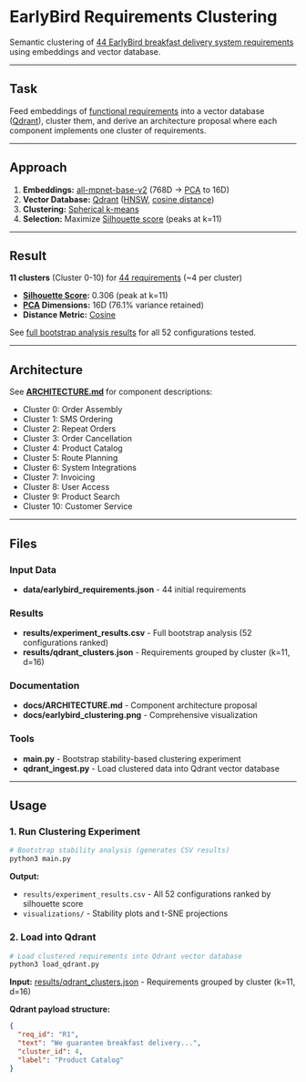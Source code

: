 # EarlyBird Requirements Clustering

Semantic clustering of [44 EarlyBird breakfast delivery system requirements](data/earlybird_requirements.json) using embeddings and vector database.

---

## Task

Feed embeddings of [functional requirements](data/earlybird_requirements.json) into a vector database ([Qdrant](https://qdrant.tech/)), cluster them, and derive an architecture proposal where each component implements one cluster of requirements.

---

## Approach

1. **Embeddings:** [all-mpnet-base-v2](https://huggingface.co/sentence-transformers/all-mpnet-base-v2) (768D → [PCA](https://en.wikipedia.org/wiki/Principal_component_analysis) to 16D)
2. **Vector Database:** [Qdrant](https://qdrant.tech/) ([HNSW](https://en.wikipedia.org/wiki/Hierarchical_navigable_small_world), [cosine distance](https://en.wikipedia.org/wiki/Cosine_similarity))
3. **Clustering:** [Spherical k-means](https://en.wikipedia.org/wiki/K-means_clustering#Spherical_k-means_clustering)
4. **Selection:** Maximize [Silhouette score](https://en.wikipedia.org/wiki/Silhouette_(clustering)) (peaks at k=11)

---

## Result

**11 clusters** (Cluster 0-10) for [44 requirements](data/earlybird_requirements.json) (~4 per cluster)

- **[Silhouette Score](https://en.wikipedia.org/wiki/Silhouette_(clustering)):** 0.306 (peak at k=11)
- **[PCA](https://en.wikipedia.org/wiki/Principal_component_analysis) Dimensions:** 16D (76.1% variance retained)
- **Distance Metric:** [Cosine](https://en.wikipedia.org/wiki/Cosine_similarity)

See [full bootstrap analysis results](results/experiment_results.csv) for all 52 configurations tested.

---

## Architecture

See [**ARCHITECTURE.md**](docs/ARCHITECTURE.md) for component descriptions:

- Cluster 0: Order Assembly
- Cluster 1: SMS Ordering
- Cluster 2: Repeat Orders
- Cluster 3: Order Cancellation
- Cluster 4: Product Catalog
- Cluster 5: Route Planning
- Cluster 6: System Integrations
- Cluster 7: Invoicing
- Cluster 8: User Access
- Cluster 9: Product Search
- Cluster 10: Customer Service

---

## Files

### Input Data
- **data/earlybird_requirements.json** - 44 initial requirements

### Results
- **results/experiment_results.csv** - Full bootstrap analysis (52 configurations ranked)
- **results/qdrant_clusters.json** - Requirements grouped by cluster (k=11, d=16)

### Documentation
- **docs/ARCHITECTURE.md** - Component architecture proposal
- **docs/earlybird_clustering.png** - Comprehensive visualization

### Tools
- **main.py** - Bootstrap stability-based clustering experiment
- **qdrant_ingest.py** - Load clustered data into Qdrant vector database

---

## Usage

### 1. Run Clustering Experiment

```bash
# Bootstrap stability analysis (generates CSV results)
python3 main.py
```

**Output:**
- `results/experiment_results.csv` - All 52 configurations ranked by silhouette score
- `visualizations/` - Stability plots and t-SNE projections

### 2. Load into Qdrant

```bash
# Load clustered requirements into Qdrant vector database
python3 load_qdrant.py
```

**Input:** [results/qdrant_clusters.json](results/qdrant_clusters.json) - Requirements grouped by cluster (k=11, d=16)

**Qdrant payload structure:**
```json
{
  "req_id": "R1",
  "text": "We guarantee breakfast delivery...",
  "cluster_id": 4,
  "label": "Product Catalog"
}
```
